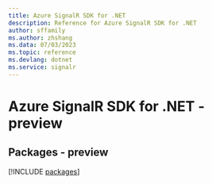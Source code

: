 ```yaml
---
title: Azure SignalR SDK for .NET
description: Reference for Azure SignalR SDK for .NET
author: sffamily
ms.author: zhshang
ms.data: 07/03/2023
ms.topic: reference
ms.devlang: dotnet
ms.service: signalr
---
```

# Azure SignalR SDK for .NET - preview
## Packages - preview
[!INCLUDE [packages](signalr-index.md)]